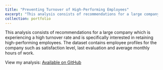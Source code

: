 ```yaml
---
title: "Preventing Turnover of High-Performing Employees"
excerpt: "This analysis consists of recommendations for a large company which is experiencing a high turnover rate and is specifically interested in retaining high-performing employees."
collection: portfolio
---
```


This analysis consists of recommendations for a large company which is experiencing a high turnover rate and is specifically interested in retaining high-performing employees. The dataset contains employee profiles for the company such as satisfaction level, last evaluation and average monthly hours of work.

View my analysis: [Available on GitHub](https://github.com/martina-torce/data-analytics/tree/main/Preventing%20Turnover%20of%20High-Performing%20Employees)
